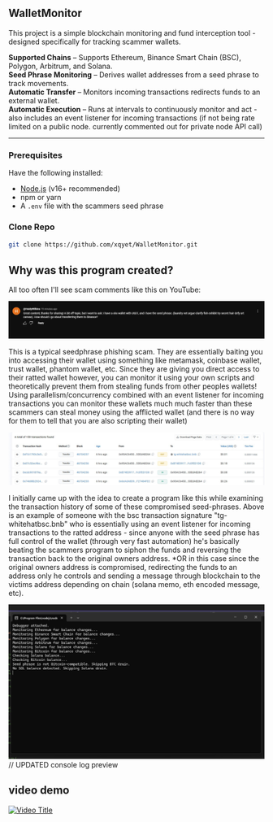 ## WalletMonitor

This project is a simple blockchain monitoring and fund interception tool - designed specifically for tracking scammer wallets. 


**Supported Chains** – Supports Ethereum, Binance Smart Chain (BSC), Polygon, Arbitrum, and Solana.  
**Seed Phrase Monitoring** – Derives wallet addresses from a seed phrase to track movements.  
**Automatic Transfer** – Monitors incoming transactions redirects funds to an external wallet.  
**Automatic Execution** – Runs at intervals to continuously monitor and act - also includes an event listener for incoming transactions (if not being rate limited on a public node. currently commented out for private node API call)

---


### **Prerequisites**
Have the following installed:  
- [Node.js](https://nodejs.org/) (v16+ recommended)  
- npm or yarn  
- A `.env` file with the scammers seed phrase  

### **Clone Repo**
```sh
git clone https://github.com/xqyet/WalletMonitor.git
```
## Why was this program created?

All too often I'll see scam comments like this on YouTube:

![Transaction History Example](comment_example.png)

This is a typical seedphrase phishing scam. They are essentially baiting you into accessing their wallet using something like metamask, coinbase wallet, trust wallet, phantom wallet, etc. Since they are giving you direct access to their ratted wallet however, you can monitor it using your own scripts
and theoretically prevent them from stealing funds from other peoples wallets! Using parallelism/concurrency combined with an event listener for incoming transactions you can monitor these wallets much much faster than these scammers can steal money using the afflicted wallet (and there is no way for them to tell that you are also scripting their wallet)

![Transaction History Example](tx_history_example.png)

I initially came up with the idea to create a program like this while examining the transaction history of some of these compromised seed-phrases. Above is an example of someone with the bsc transaction signature "tg-whitehatbsc.bnb" who is essentially using an event listener for incoming transactions to the ratted address - since anyone with the seed phrase has full control of the wallet (through very fast automation) he's basically beating the scammers program to siphon the funds and reversing the transaction back to the original owners address. *OR in this case since the original owners address is compromised, redirecting the funds to an address only he controls and sending a message through blockchain to the victims address depending on chain (solana memo, eth encoded message, etc).

![Transaction History Example](console_output_example.png)
// UPDATED console log preview

## video demo
[![Video Title](https://img.youtube.com/vi/aGDvhKjpN3A/maxresdefault.jpg)](https://www.youtube.com/watch?v=aGDvhKjpN3A)



